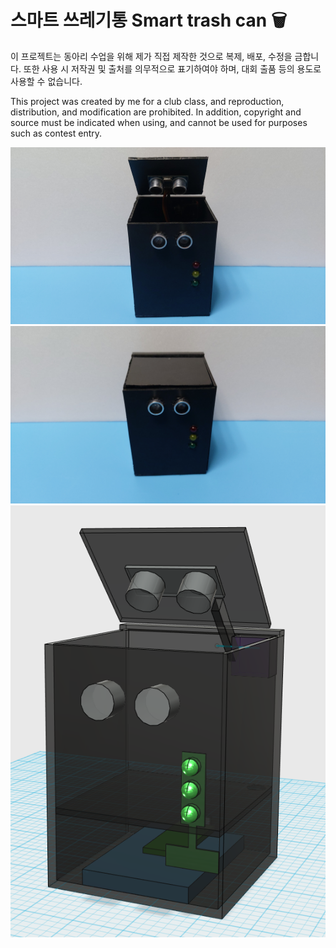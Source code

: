 # 스마트 쓰레기통 Smart trash can 🗑
이 프로젝트는 동아리 수업을 위해 제가 직접 제작한 것으로 복제, 배포, 수정을 금합니다. 또한 사용 시 저작권 및 출처를 의무적으로 표기하여야 하며, 대회 출품 등의 용도로 사용할 수 없습니다.

This project was created by me for a club class, and reproduction, distribution, and modification are prohibited. In addition, copyright and source must be indicated when using, and cannot be used for purposes such as contest entry.

![smart_trash can](https://raw.githubusercontent.com/DaehanWon/smart-trash-can/main/smart_trash_can_opened.jpg)
![smart_trash can](https://raw.githubusercontent.com/DaehanWon/smart-trash-can/main/smart_trash_can_closed.jpg)
![smart_trash can](https://raw.githubusercontent.com/DaehanWon/smart-trash-can/main/3d_design.png)

